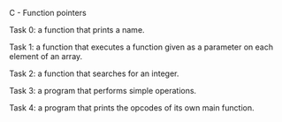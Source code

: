 C - Function pointers

Task 0: a function that prints a name.

Task 1: a function that executes a function given as a parameter on each element of an array.

Task 2: a function that searches for an integer.

Task 3: a program that performs simple operations.

Task 4: a program that prints the opcodes of its own main function.
